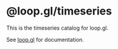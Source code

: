 # @loop.gl/timeseries

This is the timeseries catalog for loop.gl.

See [loop.gl](http://loop.gl) for documentation.
